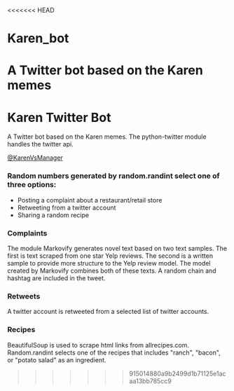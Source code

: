 <<<<<<< HEAD
# Karen_bot
A Twitter bot based on the Karen memes
=======
# Karen Twitter Bot
A Twitter bot based on the Karen memes. The python-twitter module handles the twitter api.

[@KarenVsManager](https://twitter.com/KarenVsManager)

### Random numbers generated by random.randint select one of three options:
* Posting a complaint about a restaurant/retail store
* Retweeting from a twitter account
* Sharing a random recipe

### Complaints
The module Markovify generates novel text based on two text samples. The first is text scraped from one star Yelp reviews. The second is a written sample to provide more structure to the Yelp review model. The model created by Markovify combines both of these texts. A random chain and hashtag are included in the tweet. 

### Retweets
A twitter account is retweeted from a selected list of twitter accounts. 

### Recipes
BeautifulSoup is used to scrape html links from allrecipes.com. Random.randint selects one of the recipes that includes "ranch", "bacon", or "potato salad" as an ingredient. 
>>>>>>> 915014880a9b2499d1b71125e1acaa13bb785cc9
